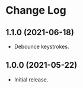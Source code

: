 # Change Log

## 1.1.0 (2021-06-18)

- Debounce keystrokes.
## 1.0.0 (2021-05-22)

- Initial release.